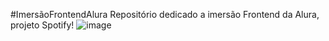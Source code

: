 #ImersãoFrontendAlura
Repositório dedicado a imersão Frontend da Alura, projeto Spotify!
![image](https://github.com/fabioDev21/ImersaoFrontendAlura/assets/111830665/da4ac89b-4d85-407a-b536-52e3394a83a7)

